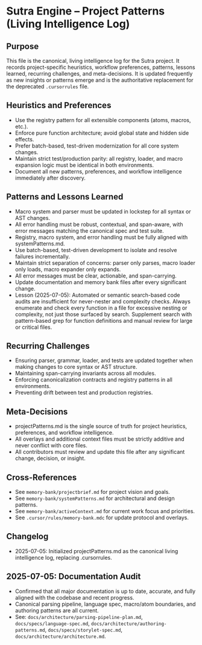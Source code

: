 # Sutra Engine – Project Patterns (Living Intelligence Log)

## Purpose

This file is the canonical, living intelligence log for the Sutra project. It records project-specific heuristics, workflow preferences, patterns, lessons learned, recurring challenges, and meta-decisions. It is updated frequently as new insights or patterns emerge and is the authoritative replacement for the deprecated `.cursorrules` file.

## Heuristics and Preferences
- Use the registry pattern for all extensible components (atoms, macros, etc.).
- Enforce pure function architecture; avoid global state and hidden side effects.
- Prefer batch-based, test-driven modernization for all core system changes.
- Maintain strict test/production parity: all registry, loader, and macro expansion logic must be identical in both environments.
- Document all new patterns, preferences, and workflow intelligence immediately after discovery.

## Patterns and Lessons Learned
- Macro system and parser must be updated in lockstep for all syntax or AST changes.
- All error handling must be robust, contextual, and span-aware, with error messages matching the canonical spec and test suite.
- Registry, macro system, and error handling must be fully aligned with systemPatterns.md.
- Use batch-based, test-driven development to isolate and resolve failures incrementally.
- Maintain strict separation of concerns: parser only parses, macro loader only loads, macro expander only expands.
- All error messages must be clear, actionable, and span-carrying.
- Update documentation and memory bank files after every significant change.
- Lesson (2025-07-05): Automated or semantic search-based code audits are insufficient for never-nester and complexity checks. Always enumerate and check every function in a file for excessive nesting or complexity, not just those surfaced by search. Supplement search with pattern-based grep for function definitions and manual review for large or critical files.

## Recurring Challenges
- Ensuring parser, grammar, loader, and tests are updated together when making changes to core syntax or AST structure.
- Maintaining span-carrying invariants across all modules.
- Enforcing canonicalization contracts and registry patterns in all environments.
- Preventing drift between test and production registries.

## Meta-Decisions
- projectPatterns.md is the single source of truth for project heuristics, preferences, and workflow intelligence.
- All overlays and additional context files must be strictly additive and never conflict with core files.
- All contributors must review and update this file after any significant change, decision, or insight.

## Cross-References
- See `memory-bank/projectbrief.md` for project vision and goals.
- See `memory-bank/systemPatterns.md` for architectural and design patterns.
- See `memory-bank/activeContext.md` for current work focus and priorities.
- See `.cursor/rules/memory-bank.mdc` for update protocol and overlays.

## Changelog
- 2025-07-05: Initialized projectPatterns.md as the canonical living intelligence log, replacing .cursorrules.

## 2025-07-05: Documentation Audit

- Confirmed that all major documentation is up to date, accurate, and fully aligned with the codebase and recent progress.
- Canonical parsing pipeline, language spec, macro/atom boundaries, and authoring patterns are all current.
- See: `docs/architecture/parsing-pipeline-plan.md`, `docs/specs/language-spec.md`, `docs/architecture/authoring-patterns.md`, `docs/specs/storylet-spec.md`, `docs/architecture/architecture.md`.